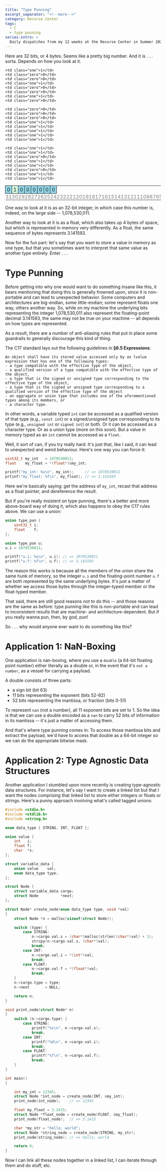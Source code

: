 ```yaml
---
title: "Type Punning"
excerpt_separator: "<!--more-->"
category: Recurse Center
tags:
  - C
  - type punning
series-intro: >
  Daily dispatches from my 12 weeks at the Recurse Center in Summer 2023
---
```


Here are 32 bits, or 4 bytes. Seems like a pretty big number. And it is . . . sorta. Depends on how you look at it.

<style type="text/css">
  table, tr, td {
    border: none;
    text-align: center;
    padding: 0;
  }

  .array td {
    border: 1px solid black;
    padding: 0;
    margin: 0;
    width: 20px;
    height: 25px;
  }

  .bitsPlace { color: gray; }

  .one { background: #d3f6db; }
  .zero { background: #92d5e6; }

</style>

<table>
  <tr class='array'>
    <td class="zero">0</td>
    <td class="one">1</td>
    <td class="zero">0</td>
    <td class="zero">0</td>
    <td class="zero">0</td>
    <td class="zero">0</td>
    <td class="zero">0</td>
    <td class="zero">0</td>

    <td class="one">1</td>
    <td class="zero">0</td>
    <td class="zero">0</td>
    <td class="one">1</td>
    <td class="zero">0</td>
    <td class="zero">0</td>
    <td class="one">1</td>
    <td class="zero">0</td>

    <td class="zero">0</td>
    <td class="zero">0</td>
    <td class="zero">0</td>
    <td class="one">1</td>
    <td class="one">1</td>
    <td class="one">1</td>
    <td class="one">1</td>
    <td class="one">1</td>

    <td class="one">1</td>
    <td class="one">1</td>
    <td class="zero">0</td>
    <td class="one">1</td>
    <td class="one">1</td>
    <td class="zero">0</td>
    <td class="one">1</td>
    <td class="one">1</td>
  </tr>
  <tr class='bitsPlace'>
    <td>31</td>
    <td>30</td>
    <td>29</td>
    <td>28</td>
    <td>27</td>
    <td>26</td>
    <td>25</td>
    <td>24</td>
    <td>23</td>
    <td>22</td>
    <td>21</td>
    <td>20</td>
    <td>19</td>
    <td>18</td>
    <td>17</td>
    <td>16</td>
    <td>15</td>
    <td>14</td>
    <td>13</td>
    <td>12</td>
    <td>11</td>
    <td>10</td>
    <td>9</td>
    <td>8</td>
    <td>7</td>
    <td>6</td>
    <td>5</td>
    <td>4</td>
    <td>3</td>
    <td>2</td>
    <td>1</td>
    <td>0</td>
  </tr>
</table>

One way to look at it is as an 32-bit integer, in which case this number is, indeed, on the large side -- 1,078,530,011.

Another way to look at it is as a float, which also takes up 4 bytes of space, but which is represented in memory very differently. As a float, the same sequence of bytes represents 3.141593.

Now for the fun part: let's say that you want to store a value in memory as one type, but that you sometimes want to interpret that same value as another type entirely. Enter . . .

# Type Punning

Before getting into why one would want to do something insane like this, it bears mentioning that doing this is generally frowned upon, since it is non-portable and can lead to unexpected behavior. Some computers and architectures are big-endian, some little-endian; some represent floats one way, others another way. So, while on my machine the underlying bits representing the integer 1,078,530,011 also represent the floating-point decimal 3.141593, the same may not be true on your machine -- all depends on how types are represented.

As a result, there are a number of anti-aliasing rules that put in place some guardrails to generally discourage this kind of thing.

The C17 standard lays out the following guidelines in **§6.5 Expressions**:

```
An object shall have its stored value accessed only by an lvalue expression that has one of the following types:
- a type compatible with the effective type of the object,
- a qualified version of a type compatible with the effective type of the object,
- a type that is the signed or unsigned type corresponding to the effective type of the object,
- a type that is the signed or unsigned type corresponding to a qualified version of the effective type of the object
- an aggragate or union type that includes one of the aforementioned types among its members, or
- a character type.
```

In other words, a variable typed `int` can be accessed as a qualified version of that type (e.g., `const int`) or a signed/unsigned type corresponding to its type (e.g., `unsigned int` or `signed int`) or both. Or it can be accessed as a character type. Or as a union type (more on this soon). But a value in memory typed as an `int` cannot be accessed as a `float`.

Well, it sort of can, if you try really hard. It's just that, like I said, it can lead to unexpected and weird behaviour. Here's one way you can force it:

```c
uint32_t my_int   = 1078530011;
float    my_float = *(float*)&my_int;

printf("my_int: %u\n", my_int);     // => 1078530011
prtinf("my_float: %f\n", my_float); // => 3.141593
```

Here we're basically saying: get the address of `my_int`, recast that address as a float pointer, and dereference the result.

But if you're really insistent on type punning, there's a better and more above-board way of doing it, which also happens to obey the C17 rules above. We can use a union:

```c
union type_pun {
    uint32_t i;
    float    f;
};

union type_pun u;
u.i = 1078530011;

printf("u.i: %u\n", u.i); // => 1078530011
printf("u.f: %f\n", u.f); // => 3.141593
```

The reason this works is because all the members of the union share the same hunk of memory, so the integer `u.i` and the floating-point number `u.f` are both represented by the same underlying bytes. It's just a matter of whether we access those bytes through the integer-typed member or the float-typed member.

That said, there are still good reasons *not* to do this -- and those reasons are the same as before: type punning like this is non-portable and can lead to inconsistent results that are machine- and architecture-dependent. But if you really wanna pun, then, by god, pun!

So . . . why would anyone ever want to do something like this?

# Application 1: NaN-Boxing

One application is nan-boxing, where you use a `double` (a 64-bit floating point number) either literally as a double or, in the event that it's `not a number`, as a vessel for carrying a payload.

A double consists of three parts:
- a sign bit (bit 63)
- 11 bits representing the exponent (bits 52-62)
- 52 bits representing the mantissa, or fraction (bits 0-51)

To represent `nan` (not a number), all 11 exponent bits are set to 1. So the idea is that we can use a double encoded as a `nan` to carry 52 bits of information in its mantissa -- it's just a matter of accessing them. 

And that's where type punning comes in: To access those mantissa bits and extract the payload, we'd have to access that double as a 64-bit integer so we can do the appropriate bitwise mask.

# Application 2: Type Agnostic Data Structures

Another application I stumbled upon more recently is creating type-agnostic data structures. For instance, let's say I want to create a linked list but that I want the nodes comprising that linked list to store either integers or floats or strings. Here's a punny approach involving what's called tagged unions:

```c
#include <stdio.h>
#include <stdlib.h>
#include <string.h>

enum data_type { STRING, INT, FLOAT };

union value {
    int   i;
    float f;
    char  *s;
};

struct variable_data {
    union value    val;
    enum data_type type;
};

struct Node {
    struct variable_data cargo;
    struct Node          *next;
};

struct Node* create_node(enum data_type type, void *val)
{
    struct Node *n = malloc(sizeof(struct Node));

    switch (type) {
        case STRING:
            n->cargo.val.s = (char*)malloc(strlen((char*)val) + 1);
            strcpy(n->cargo.val.s, (char*)val);
            break;
        case INT:
            n->cargo.val.i = *(int*)val;
            break;
        case FLOAT:
            n->cargo.val.f = *(float*)val;
            break;
    }
    n->cargo.type = type;
    n->next       = NULL;

    return n;
}

void print_node(struct Node* n)
{
    switch (n->cargo.type) {
        case STRING:
            printf("%s\n", n->cargo.val.s);
            break;
        case INT:
            printf("%d\n", n->cargo.val.i);
            break;
        case FLOAT:
            printf("%f\n", n->cargo.val.f);
            break;
    }
}

int main()
{

    int my_int = 12345;
    struct Node *int_node = create_node(INT, &my_int);
    print_node(int_node);    // => 12345

    float my_float = 3.1415;
    struct Node *float_node = create_node(FLOAT, &my_float);
    print_node(float_node);  // => 3.1415

    char *my_str = "hello, world";
    struct Node *string_node = create_node(STRING, my_str);
    print_node(string_node); // => hello, world

    return 0;
}
```

Now I can link all these nodes together in a linked list, I can iterate through them and do stuff, etc.
